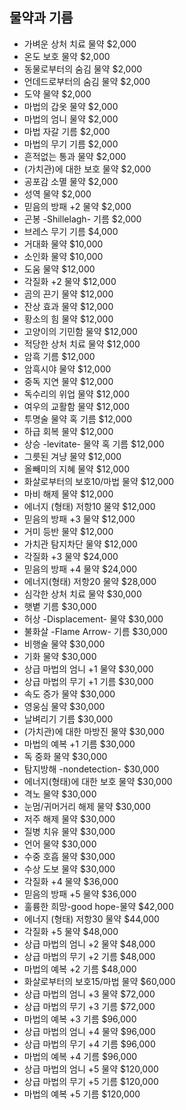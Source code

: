 ## 물약과 기름

- 가벼운 상처 치료 물약	 $2,000 
- 온도 보호 물약	 $2,000 
- 동물로부터의 숨김 물약	 $2,000 
- 언데드로부터의 숨김 물약	 $2,000 
- 도약 물약	 $2,000 
- 마법의 갑옷 물약	 $2,000 
- 마법의 엄니 물약	 $2,000 
- 마법 자갈 기름	 $2,000 
- 마법의 무기 기름	 $2,000 
- 흔적없는 통과 물약	 $2,000 
- (가치관)에 대한 보호 물약	 $2,000 
- 공포감 소멸 물약	 $2,000 
- 성역 물약	 $2,000 
- 믿음의 방패 +2 물약	 $2,000 
- 곤봉 -Shillelagh- 기름	 $2,000 
- 브레스 무기 기름	 $4,000 
- 거대화 물약 	 $10,000 
- 소인화 물약	 $10,000 
- 도움 물약	 $12,000 
- 각질화 +2 물약	 $12,000 
- 곰의 끈기 물약	 $12,000 
- 잔상 효과 물약	 $12,000 
- 황소의 힘 물약	 $12,000 
- 고양이의 기민함 물약	 $12,000 
- 적당한 상처 치료 물약	 $12,000 
- 암흑 기름	 $12,000 
- 암흑시야 물약	 $12,000 
- 중독 지연 물약	 $12,000 
- 독수리의 위업 물약	 $12,000 
- 여우의 교활함 물약	 $12,000 
- 투명술 물약 혹 기름	 $12,000 
- 하급 회복 물약	 $12,000 
- 상승 -levitate- 물약 혹 기름	 $12,000 
- 그릇된 겨냥 물약	 $12,000 
- 올빼미의 지혜 물약	 $12,000 
- 화살로부터의 보호10/마법 물약	 $12,000 
- 마비 해제 물약	 $12,000 
- 에너지 (형태) 저항10 물약	 $12,000 
- 믿음의 방패 +3 물약	 $12,000 
- 거미 등반 물약	 $12,000 
- 가치관 탐지차단 물약	 $12,000 
- 각질화 +3 물약	 $24,000 
- 믿음의 방패 +4 물약	 $24,000 
- 에너지(형태) 저항20 물약	 $28,000 
- 심각한 상처 치료 물약	 $30,000 
- 햇볕 기름	 $30,000 
- 허상 -Displacement- 물약	 $30,000 
- 불화살 -Flame Arrow- 기름	 $30,000 
- 비행술 물약	 $30,000 
- 기화 물약	 $30,000 
- 상급 마법의 엄니 +1 물약	 $30,000 
- 상급 마법의 무기 +1 기름	 $30,000 
- 속도 증가 물약	 $30,000 
- 영웅심 물약	 $30,000 
- 날벼리기 기름	 $30,000 
- (가치관)에 대한 마방진 물약	 $30,000 
- 마법의 예복 +1 기름	 $30,000 
- 독 중화 물약	 $30,000 
- 탐지방해 -nondetection-	 $30,000 
- 에너지(형태)에 대한 보호 물약	 $30,000 
- 격노 물약	 $30,000 
- 눈멈/귀머거리 해제 물약	 $30,000 
- 저주 해제 물약	 $30,000 
- 질병 치유 물약	 $30,000 
- 언어 물약	 $30,000 
- 수중 호흡 물약	 $30,000 
- 수상 도보 물약	 $30,000 
- 각질화 +4 물약	 $36,000 
- 믿음의 방패 +5 물약	 $36,000 
- 훌륭한 희망-good hope-물약	 $42,000 
- 에너지 (형태) 저항30 물약	 $44,000 
- 각질화 +5 물약	 $48,000 
- 상급 마법의 엄니 +2 물약	 $48,000 
- 상급 마법의 무기 +2 기름	 $48,000 
- 마법의 예복 +2 기름	 $48,000 
- 화살로부터의 보호15/마법 물약	 $60,000 
- 상급 마법의 엄니 +3 물약	 $72,000 
- 상급 마법의 무기 +3 기름	 $72,000 
- 마법의 예복 +3 기름	 $96,000 
- 상급 마법의 엄니 +4 물약	 $96,000 
- 상급 마법의 무기 +4 기름	 $96,000 
- 마법의 예복 +4 기름	 $96,000 
- 상급 마법의 엄니 +5 물약	 $120,000 
- 상급 마법의 무기 +5 기름	 $120,000 
- 마법의 예복 +5 기름 	 $120,000 